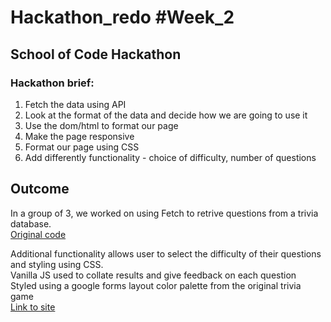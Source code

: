 # Hackathon_redo #Week_2

## School of Code Hackathon
### Hackathon brief: 
1. Fetch the data using API
2. Look at the format of the data and decide how we are going to use it
3. Use the dom/html to format our page
4. Make the page responsive
5. Format our page using CSS
6. Add differently functionality - choice of difficulty, number of questions

## Outcome
In a group of 3, we worked on using Fetch to retrive questions from a trivia database.<br>
[Original code](https://github.com/SchoolOfCode/w2d5_hackathon-fetch-kavita)

Additional functionality allows user to select the difficulty of their questions and styling using CSS.<br>
Vanilla JS used to collate results and give feedback on each question<br>
Styled using a google forms layout color palette from the original trivia game<br>
[Link to site](https://relaxed-bhabha-a07abd.netlify.app)
